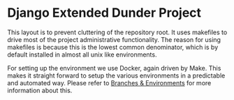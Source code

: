 Django Extended Dunder Project
==============================

This layout is to prevent cluttering of the repository root. It uses makefiles
to drive most of the project administrative functionality.
The reason for using makefiles is because this is the lowest common denominator,
which is by default installed in almost all unix like environments.

For setting up the environment we use Docker, again driven by Make.
This makes it straight forward to setup the various environments in a
predictable and automated way. Please refer to
[Branches & Environments](branch_envs.md) for more information about this.
